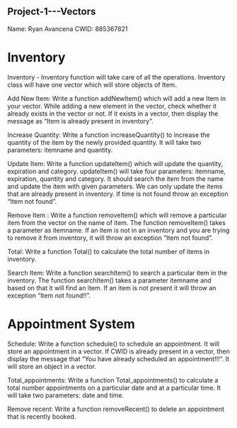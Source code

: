 ## Project-1---Vectors

Name: Ryan Avancena
CWID: 885367821


# Inventory 
Inventory - Inventory function will take care of all the operations. Inventory class will have one vector which will store objects of Item. 

Add New Item: Write a function addNewItem() which will add a new Item in your vector. While adding a new element in the vector, check whether it already exists in the vector or not. If it exists in a vector, then display the message as “Item is already present in inventory”. 

Increase Quantity: Write a function increaseQuantity() to increase the quantity of the item by the newly provided quantity. It will take two parameters: itemname and quantity. 

Update Item: Write a function updateItem() which will update the quantity, expiration and category. updateItem() will take four parameters: itemname, expiration, quantity and category. It should search the item from the name and update the item with given parameters. We can only update the items that are already present in inventory. If time is not found throw an exception “Item not found”.

Remove Item : Write a function removeItem() which will remove a particular item from the vector on the name of item. The function removeItem() takes a parameter as itemname. If an item is not in an inventory and you are trying to remove it from inventory, it will throw an exception “Item not found”.  

Total: Write a function Total() to calculate the total number of items in inventory. 

Search Item: Write a function searchItem() to search a particular item in the inventory. The function searchItem() takes a parameter itemname and based on that it will find an item. If an item is not present it will throw an exception “Item not found!!”.

# Appointment System
Schedule: Write a function schedule() to schedule an appointment. It will store an appointment in a vector. If CWID is already present in a vector, then display the message that “You have already scheduled an appointment!!!”. It will store an object in a vector. 

Total_appointments: Write a function Total_appointments() to calculate a total number appointments on a particular date and at a particular time. It will take two parameters: date and time. 

Remove recent:  Write a function removeRecent() to delete an appointment that is recently booked. 
